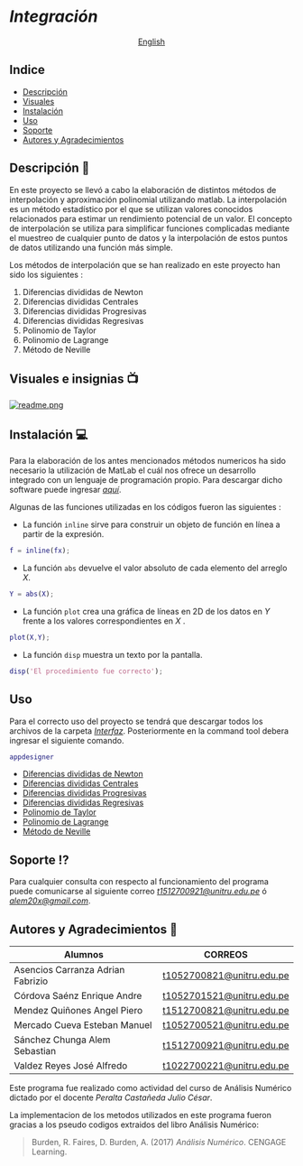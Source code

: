 # ***Integración***



<p align="center">
  <a href="/DOCS/README_en.md">English </a>



 
## **Indice**
  
  * [Descripción](https://github.com/AdrianAsen/Interpolacion/blob/main/DOCS/Descripci%C3%B3n.md)
  * [Visuales](https://github.com/AdrianAsen/Interpolacion/blob/main/DOCS/Visuales.md)
  * [Instalación](https://github.com/AdrianAsen/Interpolacion/blob/main/DOCS/Instalaci%C3%B3n.md)
  * [Uso](https://github.com/AdrianAsen/Interpolacion/blob/main/DOCS/Uso.md)
  * [Soporte](https://github.com/AdrianAsen/Interpolacion/blob/main/DOCS/Soporte.md)
  * [Autores y Agradecimientos](https://github.com/AdrianAsen/Interpolacion/blob/main/DOCS/Autores.md)
  
## **Descripción** :page_with_curl:

En este proyecto se llevó a cabo la elaboración de distintos métodos de interpolación y aproximación polinomial utilizando matlab. La interpolación es un método estadístico por el que se utilizan valores conocidos relacionados para estimar un rendimiento potencial de un valor. El concepto de interpolación se utiliza para simplificar funciones complicadas mediante el muestreo de cualquier punto de datos y la interpolación de estos puntos de datos utilizando una función más simple.

Los métodos de interpolación  que se han realizado en este proyecto han sido los siguientes :

1. Diferencias divididas de Newton
2. Diferencias divididas Centrales
3. Diferencias divididas Progresivas
4. Diferencias divididas Regresivas
5. Polinomio de Taylor
6. Polinomio de Lagrange
7. Método de Neville


## **Visuales e insignias** :tv:
  
  
  
  
  [![readme.png](https://i.postimg.cc/J43S6G18/readme.png)](https://postimg.cc/2V6H3jb9)
  
  
  


## **Instalación** :computer:

Para la elaboración de los antes mencionados métodos numericos ha sido necesario la utilización de MatLab el cuál nos ofrece un desarrollo integrado con un lenguaje de programación propio. Para descargar dicho software puede ingresar [*aquí*](https://es.mathworks.com/products/get-matlab.html?s_tid=gn_getml "Link Matlab").

Algunas de las funciones utilizadas en los códigos fueron las siguientes :
* La función `inline` sirve para construir un objeto de función en línea a partir de la expresión.

```matlab
f = inline(fx);
```
* La función `abs` devuelve el valor absoluto de cada elemento del arreglo *X*.
```matlab
Y = abs(X);
```
* La función `plot` crea una gráfica de líneas en 2D de los datos en *Y* frente a los valores correspondientes en *X* .
```matlab
plot(X,Y);
```
* La función `disp` muestra un texto por la pantalla.
```matlab
disp('El procedimiento fue correcto');
```

## **Uso**

Para el correcto uso del proyecto se tendrá que descargar todos los archivos de la carpeta [*Interfaz*](https://github.com/AdrianAsen/Interpolacion/tree/main/Interfaz).
Posteriormente en la command tool debera ingresar el siguiente comando.
```matlab
appdesigner
```
  
  
  
* [Diferencias divididas de Newton](https://github.com/AdrianAsen/Interpolacion/blob/main/FUNCIONES/DDnewton.m)
* [Diferencias divididas Centrales](https://github.com/AdrianAsen/Interpolacion/blob/main/FUNCIONES/DDcentrales.m)
* [Diferencias divididas Progresivas](https://github.com/AdrianAsen/Interpolacion/blob/main/FUNCIONES/DDprogresivas.m)
* [Diferencias divididas Regresivas](https://github.com/AdrianAsen/Interpolacion/blob/main/FUNCIONES/DDregresivas.m)
* [Polinomio de Taylor](https://github.com/AdrianAsen/Interpolacion/blob/main/FUNCIONES/Ptaylor.m)
* [Polinomio de Lagrange](https://github.com/AdrianAsen/Interpolacion/blob/main/FUNCIONES/Plagrange.m)
* [Método de Neville](https://github.com/AdrianAsen/Interpolacion/blob/main/FUNCIONES/Mneville.m)


## **Soporte** :interrobang:

Para cualquier consulta con respecto al funcionamiento del programa puede comunicarse al siguiente correo  *t1512700921@unitru.edu.pe* ó
*alem20x@gmail.com*.


## **Autores y Agradecimientos** :book:


|       Alumnos     |   CORREOS   |
|       ----------    |  ---------| 
| Asencios Carranza Adrian Fabrizio|t1052700821@unitru.edu.pe|
| Córdova Saénz Enrique Andre|t1052701521@unitru.edu.pe|
| Mendez Quiñones Angel Piero|t1512700821@unitru.edu.pe|
| Mercado Cueva Esteban Manuel|t1052700521@unitru.edu.pe|
| Sánchez Chunga Alem Sebastian|t1512700921@unitru.edu.pe|
| Valdez Reyes José Alfredo|t1022700221@unitru.edu.pe|


Este programa fue realizado como actividad del curso de Análisis Numérico dictado por el docente *Peralta Castañeda Julio César*.

La implementacion de los metodos utilizados en este programa fueron gracias a los pseudo codigos extraidos del libro Análisis Numérico:
>Burden, R. Faires, D. Burden, A. (2017) *Análisis Numérico*. CENGAGE Learning. 
